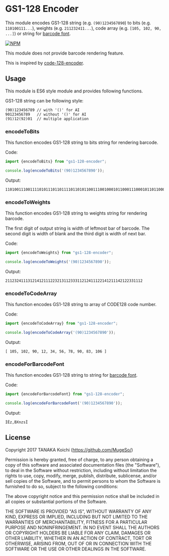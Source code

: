 # GS1-128 Encoder

This module encodes GS1-128 string (e.g. `(90)1234567890`) to bits (e.g. `110100111...`), weights (e.g. `211232411...`),
 code array (e.g. `[105, 102, 90, ...]`) or string for [barcode font](http://www.jtbarton.com/Barcodes/Code128.aspx#FreeCode128).

[![NPM](https://nodei.co/npm/gs1-128-encoder.png)](https://nodei.co/npm/gs1-128-encoder/)

This module does not provide barcode rendering feature.

This is inspired by [code-128-encoder](https://www.npmjs.com/package/code-128-encoder).

## Usage

This module is ES6 style module and provides following functions.

GS1-128 string can be following style:
```
(90)123456789 // with '()' for AI
90123456789   // without '()' for AI
(91)12(92)01  // multiple application
```

### encodeToBits

This function encodes GS1-128 string to bits string for rendering barcode.

Code:
```typescript
import {encodeToBits} from "gs1-128-encoder";

console.log(encodeToBits('(90)1234567890'));
```
Output:
```
1101001110011110101110110111101101011001110010001011000111000101101100001010011011110110101111001001100011101011
```

### encodeToWeights

This function encodes GS1-128 string to weights string for rendering barcode.

The first digit of output string is width of leftmost bar of barcode.
The second digit is width of blank and the third digit is width of next bar.

Code:
```typescript
import {encodeToWeights} from "gs1-128-encoder";

console.log(encodeToWeights('(90)1234567890'));
```
Output:
```
2112324111312141211122321311233311212411122141211142122331112
```
### encodeToCodeArray

This function encodes GS1-128 string to array of CODE128 code number.

Code:
```typescript
import {encodeToCodeArray} from "gs1-128-encoder";

console.log(encodeToCodeArray('(90)1234567890'));
```
Output:
```
[ 105, 102, 90, 12, 34, 56, 78, 90, 83, 106 ]
```

### encodeForBarcodeFont

This function encodes GS1-128 string to string for [barcode font](http://www.jtbarton.com/Barcodes/Code128.aspx#FreeCode128).

Code:
```typescript
import {encodeForBarcodeFont} from "gs1-128-encoder";

console.log(encodeForBarcodeFont('(90)1234567890'));
```
Output:
```
ÍÊz,BXnzsÎ
```
## License

Copyright 2017 TANAKA Koichi (https://github.com/MugeSo/)

Permission is hereby granted, free of charge, to any person obtaining a copy of this software and associated documentation files (the "Software"), to deal in the Software without restriction, including without limitation the rights to use, copy, modify, merge, publish, distribute, sublicense, and/or sell copies of the Software, and to permit persons to whom the Software is furnished to do so, subject to the following conditions:

The above copyright notice and this permission notice shall be included in all copies or substantial portions of the Software.

THE SOFTWARE IS PROVIDED "AS IS", WITHOUT WARRANTY OF ANY KIND, EXPRESS OR IMPLIED, INCLUDING BUT NOT LIMITED TO THE WARRANTIES OF MERCHANTABILITY, FITNESS FOR A PARTICULAR PURPOSE AND NONINFRINGEMENT. IN NO EVENT SHALL THE AUTHORS OR COPYRIGHT HOLDERS BE LIABLE FOR ANY CLAIM, DAMAGES OR OTHER LIABILITY, WHETHER IN AN ACTION OF CONTRACT, TORT OR OTHERWISE, ARISING FROM, OUT OF OR IN CONNECTION WITH THE SOFTWARE OR THE USE OR OTHER DEALINGS IN THE SOFTWARE.